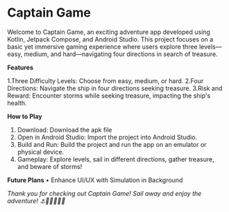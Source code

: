 # **Captain Game**

Welcome to Captain Game, an exciting adventure app developed using Kotlin, Jetpack Compose, and Android Studio. This project focuses on a basic yet immersive gaming experience where users explore three levels—easy, medium, and hard—navigating four directions in search of treasure.

**Features** 

1.Three Difficulty Levels: Choose from easy, medium, or hard.
2.Four Directions: Navigate the ship in four directions seeking treasure.
3.Risk and Reward: Encounter storms while seeking treasure, impacting the ship's health.


**How to Play**
1.	Download: Download the apk file 
2.	Open in Android Studio: Import the project into Android Studio.
3.	Build and Run: Build the project and run the app on an emulator or physical device.
4.	Gameplay: Explore levels, sail in different directions, gather treasure, and beware of storms!

**Future Plans**
•	Enhance UI/UX with Simulation in Background

*Thank you for checking out Captain Game! Sail away and enjoy the adventure! ⚓️🌟🎯🏴‍☠️🌊*
